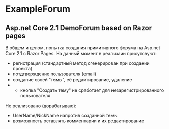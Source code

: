 # ExampleForum
## Asp.net Core 2.1 DemoForum based on Razor pages
В общем и целом, попытка создания примитивного форума на Asp.net Core 2.1 с Razor Pages. На данный момент в реализаии присутсвуют:
* регистрация (стандартный метод сгенерирован при создании проекта)
* потдтверждение пользователя (email)
* создание своей "темы", её редактирование, удаление
* * кнопка "Создать тему" не сработает для незарегистрированного пользователя

Не реализовано (дорабатываю):
* UserName/NickName напротив созданной темы
* возможность оставлять комментарии и их редактирование
